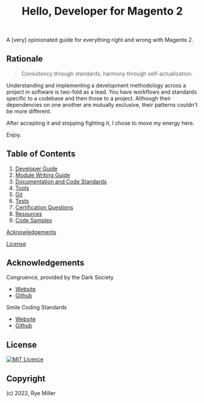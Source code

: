<h1 align="center">Hello, Developer for Magento 2</h1>
<br />

A [very] opinionated guide for everything right and wrong with Magento 2.


Rationale
---------

> Consistency through standards, harmony through self-actualization.

Understanding and implementing a development methodology across a project in 
software is two-fold as a lead. You have workflows and standards specific to a 
codebase and then those to a project. Although their dependencies on one another 
are mutually exclusive, their patterns couldn't be more different.

After accepting it and stopping fighting it, I chose to move my energy here.

Enjoy.


Table of Contents
-----------------

 1. [Developer Guide](doc/DeveloperGuide.md)
 2. [Module Writing Guide](doc/ModuleGuide.md)
 3. [Documentation and Code Standards](doc/CodeGuide.md)
 4. [Tools](doc/ToolGuide.md)
 5. [Git](doc/04-GitGuide.md)
 6. [Tests](doc/Testing.md)
 7. [Certification Questions](doc/DeveloperQuestions.md)
 8. [Resources](doc/06-Resources.md)
 9. [Code Samples](doc/Snippets.md)

[Acknowledgements](#Acknowledgements)

[License](#License)


Acknowledgements
----------------

Congruence, provided by the Dark Society
 * [Website](https://github.com/thedarksociety/congruence-standard)
 * [Github](https://github.com/thedarksociety)
 
Smile Coding Standards
 * [Website](www.github.com)
 * [Github](github.com)


License
-------
[![MIT Licence](https://badges.frapsoft.com/os/mit/mit.svg?v=103)](https://opensource.org/licenses/mit-license.php)


Copyright
---------
(c) 2022, Rye Miller